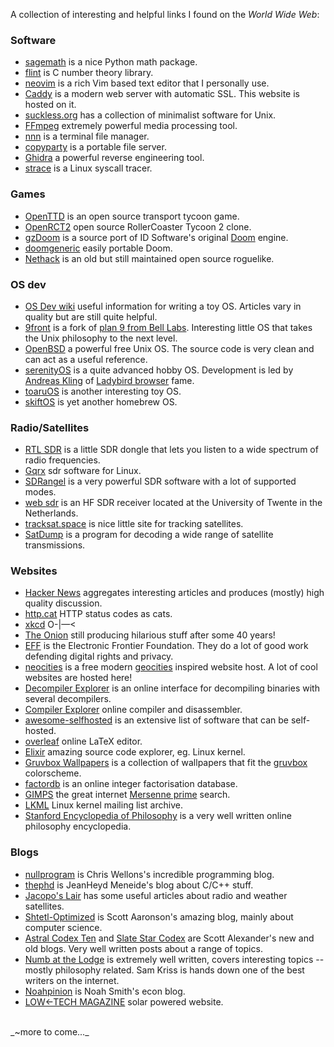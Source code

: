 A collection of interesting and helpful links I found on the _World Wide Web_:

### Software

* [sagemath](https://www.sagemath.org/) is a nice Python math package.
* [flint](https://flintlib.org/) is C number theory library.
* [neovim](https://neovim.io/) is a rich Vim based text editor that I personally use.
* [Caddy](https://caddyserver.com/) is a modern web server with automatic SSL. This website is hosted on it.
* [suckless.org](https://suckless.org/) has a collection of minimalist software for Unix.
* [FFmpeg](https://ffmpeg.org/) extremely powerful media processing tool.
* [nnn](https://github.com/jarun/nnn) is a terminal file manager.
* [copyparty](https://github.com/9001/copyparty) is a portable file server.
* [Ghidra](https://github.com/NationalSecurityAgency/ghidra) a powerful reverse engineering tool.
* [strace](https://en.wikipedia.org/wiki/Strace) is a Linux syscall tracer.

### Games

* [OpenTTD](https://github.com/OpenTTD/OpenTTD) is an open source transport tycoon game.
* [OpenRCT2](https://openrct2.io/) open source RollerCoaster Tycoon 2 clone.
* [gzDoom](https://github.com/ZDoom/gzdoom) is a source port of ID Software's original [Doom](https://github.com/id-Software/DOOM) engine.
* [doomgeneric](https://github.com/ozkl/doomgeneric) easily portable Doom.
* [Nethack](https://www.nethack.org/) is an old but still maintained open source roguelike.

### OS dev

* [OS Dev wiki](https://wiki.osdev.org) useful information for writing a toy OS. Articles vary in quality but are still quite helpful.
* [9front](https://www.9front.org/) is a fork of [plan 9 from Bell Labs](https://en.wikipedia.org/wiki/Plan_9_from_Bell_Labs). Interesting little OS that takes the Unix philosophy to the next level.
* [OpenBSD](https://www.openbsd.org/) a powerful free Unix OS. The source code is very clean and can act as a useful reference.
* [serenityOS](https://serenityos.org/) is a quite advanced hobby OS. Development is led by [Andreas Kling](https://awesomekling.github.io/) of [Ladybird browser](https://github.com/LadybirdBrowser/ladybird) fame.
* [toaruOS](https://toaruos.org/) is another interesting toy OS.
* [skiftOS](https://github.com/skift-org/skift) is yet another homebrew OS.

### Radio/Satellites

* [RTL SDR](https://www.rtl-sdr.com/) is a little SDR dongle that lets you listen to a wide spectrum of radio frequencies.
* [Gqrx](https://www.gqrx.dk/) sdr software for Linux.
* [SDRangel](https://github.com/f4exb/sdrangel) is a very powerful SDR software with a lot of supported modes.
* [web sdr](http://websdr.ewi.utwente.nl:8901/) is an HF SDR receiver located at the University of Twente in the Netherlands.
* [tracksat.space](https://tracksat.space/) is nice little site for tracking satellites.
* [SatDump](https://www.satdump.org/) is a program for decoding a wide range of satellite transmissions.

### Websites

* [Hacker News](https://news.ycombinator.com/news) aggregates interesting articles and produces (mostly) high quality discussion.
* [http.cat](https://http.cat/) HTTP status codes as cats.
* [xkcd](https://xkcd.com/) O-|—<
* [The Onion](https://theonion.com/) still producing hilarious stuff after some 40 years!
* [EFF](https://www.eff.org/) is the Electronic Frontier Foundation. They do a lot of good work defending digital rights and privacy.
* [neocities](https://neocities.org/) is a free modern [geocities](https://en.wikipedia.org/wiki/GeoCities) inspired website host. A lot of cool websites are hosted here!
* [Decompiler Explorer](https://dogbolt.org/) is an online interface for decompiling binaries with several decompilers.
* [Compiler Explorer](https://godbolt.org/) online compiler and disassembler.
* [awesome-selfhosted](https://awesome-selfhosted.net/) is an extensive list of software that can be self-hosted.
* [overleaf](https://github.com/overleaf/overleaf) online LaTeX editor.
* [Elixir](https://elixir.bootlin.com/linux/v6.16/source) amazing source code explorer, eg. Linux kernel.
* [Gruvbox Wallpapers](https://gruvbox-wallpapers.pages.dev/) is a collection of wallpapers that fit the [gruvbox](https://github.com/morhetz/gruvbox) colorscheme.
* [factordb](https://factordb.com/) is an online integer factorisation database.
* [GIMPS](https://www.mersenne.org/) the great internet [Mersenne prime](https://en.wikipedia.org/wiki/Mersenne_prime) search.
* [LKML](https://lkml.org/) Linux kernel mailing list archive.
* [Stanford Encyclopedia of Philosophy](https://plato.stanford.edu/) is a very well written online philosophy encyclopedia.

### Blogs

* [nullprogram](https://nullprogram.com/) is Chris Wellons's incredible programming blog.
* [thephd](https://thephd.dev/) is JeanHeyd Meneide's blog about C/C++ stuff.
* [Jacopo's Lair](https://a-centauri.com/) has some useful articles about radio and weather satellites.
* [Shtetl-Optimized](https://scottaaronson.blog/) is Scott Aaronson's amazing blog, mainly about computer science.
* [Astral Codex Ten](https://substack.com/@astralcodexten) and [Slate Star Codex](https://slatestarcodex.com/) are Scott Alexander's new and old blogs. Very well written posts about a range of topics.
* [Numb at the Lodge](https://substack.com/@samkriss) is extremely well written, covers interesting topics -- mostly philosophy related. Sam Kriss is hands down one of the best writers on the internet.
* [Noahpinion](https://www.noahpinion.blog/) is Noah Smith's econ blog.
* [LOW←TECH MAGAZINE](https://solar.lowtechmagazine.com/) solar powered website.

<br>
_~more to come..._
